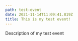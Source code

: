 ```yaml
---
path: test-event
date: 2021-11-14T11:09:41.819Z
title: This is my test event!
---
```

Description of my test event
